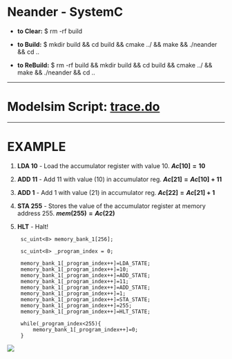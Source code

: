 # Neander - SystemC

* **to Clear:**
		$ rm -rf build

* **to Build:**
		$ mkdir build && cd build && cmake ../ && make && ./neander && cd ..
	
* **to ReBuild:**
		$ rm -rf build && mkdir build && cd build && cmake ../ && make && ./neander && cd ..


-----

# **Modelsim Script:** [**trace.do**](https://github.com/lsmanoel/neander_systemC/blob/master/trace.do)


- - -

# EXAMPLE

1. **LDA 10** - Load the accumulator register with value 10. **$Ac[10]=10$**
2. **ADD 11** - Add 11 with value (10) in accumulator reg. **$Ac[21]=Ac[10]+11$**
2. **ADD 1** - Add 1 with value (21) in accumulator reg. **$Ac[22]=Ac[21]+1$**
3. **STA 255** - Stores the value of the accumulator register at memory address 255. **$mem(255)=Ac(22)$**
5. **HLT** - Halt!


		sc_uint<8> memory_bank_1[256];

		sc_uint<8> _program_index = 0;

		memory_bank_1[_program_index++]=LDA_STATE;
		memory_bank_1[_program_index++]=10;
		memory_bank_1[_program_index++]=ADD_STATE;
		memory_bank_1[_program_index++]=11;
		memory_bank_1[_program_index++]=ADD_STATE;
		memory_bank_1[_program_index++]=1;
		memory_bank_1[_program_index++]=STA_STATE;
		memory_bank_1[_program_index++]=255;
		memory_bank_1[_program_index++]=HLT_STATE;
        
		while(_program_index<255){
			memory_bank_1[_program_index++]=0;
		}

![
](https://raw.githubusercontent.com/lsmanoel/neander_systemC/master/img/modelsim_1.png)